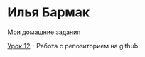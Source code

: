 # Илья Бармак
Мои домашние задания

[Урок 12](https://tvistcost.github.io/lesson_12/ "Мои домашние задания") - Работа с репозиторием на github
